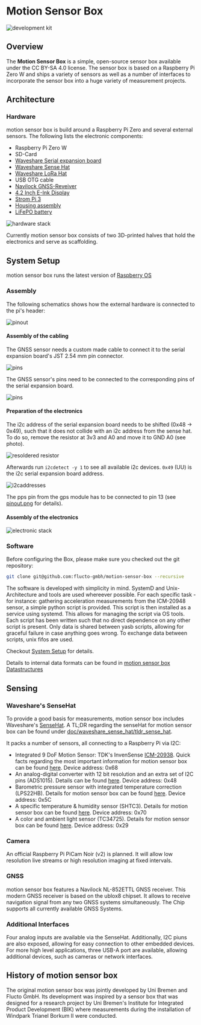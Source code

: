 # Motion Sensor Box

![development kit](msb_mk10.jpg)

## Overview

The __Motion Sensor Box__ is a simple, open-source sensor box available under the CC BY-SA 4.0 license. The sensor box is based on a Raspberry Pi Zero W and ships a variety of sensors as well as a number of interfaces to incorporate the sensor box into a huge variety of measurement projects. 

## Architecture

### Hardware
motion sensor box is build around a Raspberry Pi Zero and several external sensors. The following lists the electronic components:

- Raspberry Pi Zero W
- SD-Card
- [Waveshare Serial expansion board](doc/waveshare_serial_expansion/tldr_serial_expansion.md)
- [Waveshare Sense Hat](doc/waveshare_sense_hat/tldr_sense_hat.md)
- [Waveshare LoRa Hat](doc/waveshare_lora_hat/tldr_lora_hat.md)
- USB OTG cable
- [Navilock GNSS-Reveiver](doc/Navilock_GNSS/tldr_navilock_gnss.md)
- [4.2 Inch E-Ink Display](doc/waveshare_e-ink_display/tldr_eink_display.md)
- [Strom Pi 3](doc/strompi3/tldr_strompi.md)
- [Housing assembly](doc/housing/README_HOUSING.md)
- [LiFePO battery](doc/battery/README_BATTERY.md)

![hardware stack](hardwarestack.jpeg)

Currently motion sensor box consists of two 3D-printed halves that hold the electronics and serve as scaffolding.
 
## System Setup

motion sensor box runs the latest version of [Raspberry OS](https://www.raspberrypi.org/software/)

### Assembly

The following schematics shows how the external hardware is connected to the pi's header:

![pinout](doc/YASB_pinout.png)

#### Assembly of the cabling

The GNSS sensor needs a custom made cable to connect it to the serial expansion board's JST 2.54 mm pin connector. 

![pins](doc/NAVILOCK_GNSS/pins.png)

The GNSS sensor's pins need to be connected to the corresponding pins of the serial expansion board.

![pins](doc/waveshare_serial_expansion/serial_expansion_hat.jpg)

#### Preparation of the electronics

The i2c address of the serial expansion board needs to be shifted (0x48 -> 0x49), such that it does not collide with an i2c address from the sense hat. To do so, remove the resistor at 3v3 and A0 and move it to GND A0 (see photo).

![resoldered resistor](doc/waveshare_serial_expansion/address_resistor.jpg)

Afterwards run `i2cdetect -y 1` to see all available i2c devices. `0x49` (UU) is the i2c serial expansion board address. 

![i2caddresses](doc/i2c_addresses.png)

The pps pin from the gps module has to be connected to pin 13 (see [pinout.png](./YASB_pinout.png) for details).

#### Assembly of the electronics

![electronic stack](doc/electronic_stack.png)

### Software

Before configuring the Box, please make sure you checked out the git repository:

```bash
git clone git@github.com:flucto-gmbh/motion-sensor-box --recursive
```

The software is developed with simplicity in mind. SystemD and Unix-Architecture and tools are used whereever possible. For each specific task - for instance: gathering acceleration measurements from the ICM-20948 sensor, a simple python script is provided. This script is then installed as a service using systemd. This allows for managing the script via OS tools. 
Each script has been written such that no direct dependence on any other script is present. Only data is shared between yasb scripts, allowing for graceful failure in case anything goes wrong. 
To exchange data between scripts, unix fifos are used.

Checkout [System Setup](doc/system-setup.md) for details.

Details to internal data formats can be found in [motion sensor box Datastructures](doc/yasb-data.md)

## Sensing

### Waveshare's SenseHat

To provide a good basis for measurements, motion sensor box includes Waveshare's [SenseHat](https://www.waveshare.com/wiki/Sense_HAT_(B)).
A TL;DR regarding the senseHat for motion sensor box can be found under [doc/waveshare_sense_hat/tldr_sense_hat](doc/waveshare_sense_hat/tldr_sense_hat.md).

It packs a number of sensors, all connecting to a Raspberry Pi via I2C: 
- Integrated 9 DoF Motion Sensor: TDK's InvenSense [ICM-20938](https://invensense.tdk.com/products/motion-tracking/9-axis/icm-20948/). Quick facts regarding the most important information for motion sensor box can be found [here](doc/waveshare_sense_hat/ICM-20948.md). Device address: 0x68
- An analog-digital converter with 12 bit resolution and an extra set of I2C pins (ADS1015). Details can be found [here](doc/waveshare_sense_hat/ADS2015.md). Device address: 0x48
- Barometric pressure sensor with integrated temperature correction (LPS22HB). Details for motion sensor box can be found [here](doc/waveshare_sense_hat/LPS22HB.md). Device address: 0x5C
- A specific temperature & humidity sensor (SHTC3). Details for motion sensor box can be found [here](doc/waveshare_sense_hat/SHTC3.md). Device address: 0x70
- A color and ambient light sensor (TC34725). Details for motion sensor box can be found [here](doc/waveshare_sense_hat/TC34725.md). Device address: 0x29

### Camera

An official Raspberry Pi PiCam Noir (v2) is planned. It will allow low resolution live streams or high resolution imaging at fixed intervals. 

### GNSS

motion sensor box features a Navilock NL-852ETTL GNSS receiver. This modern GNSS receiver is based on the ublox8 chipset. It allows to receive navigation signal from any two GNSS systems simultaneously. The Chip supports all currently available GNSS Systems. 

### Additional Interfaces

Four analog inputs are available via the SenseHat. Additionally, I2C piuns are also exposed, allowing for easy connection to other embedded devices. For more high level applications, three USB-A port are available, allowing additional devices, such as cameras or network interfaces. 

## History of motion sensor box

The original motion sensor box was jointly developed by Uni Bremen and Flucto GmbH. 
Its development was inspired by a sensor box that was designed for a research project by Uni Bremen's Institute for Integrated Product Development (BIK) where measurements during the installation of Windpark Trianel Borkum II were conducted.
